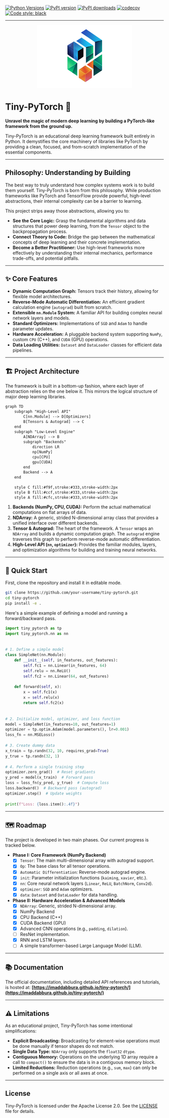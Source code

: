 [![Python Versions](https://img.shields.io/badge/python-_3.13-blue.svg)](https://www.python.org/downloads/)
[![PyPI version](https://img.shields.io/pypi/v/tiny-pytorch.svg)](https://pypi.org/project/tiny-pytorch/)
[![PyPI downloads](https://img.shields.io/pypi/dm/tiny-pytorch.svg)](https://pypi.org/project/tiny-pytorch/)
[![codecov](https://codecov.io/gh/imaddabbura/tiny-pytorch/branch/main/graph/badge.svg)](https://codecov.io/gh/imaddabbura/tiny-pytorch)
[![Code style: black](https://img.shields.io/badge/code%20style-black-000000.svg)](https://github.com/psf/black)

---

<p align="center">
  <img src="./logo.png" width="300" height="200" />
</p>

# Tiny-PyTorch 🧠

**Unravel the magic of modern deep learning by building a PyTorch-like framework from the ground up.**

Tiny-PyTorch is an educational deep learning framework built entirely in Python. It demystifies the core machinery of libraries like PyTorch by providing a clean, focused, and from-scratch implementation of the essential components.

---

## Philosophy: Understanding by Building

The best way to truly understand how complex systems work is to build them yourself. Tiny-PyTorch is born from this philosophy. While production frameworks like PyTorch and TensorFlow provide powerful, high-level abstractions, their internal complexity can be a barrier to learning.

This project strips away those abstractions, allowing you to:

- **See the Core Logic:** Grasp the fundamental algorithms and data structures that power deep learning, from the `Tensor` object to the backpropagation process.
- **Connect Theory to Code:** Bridge the gap between the mathematical concepts of deep learning and their concrete implementation.
- **Become a Better Practitioner:** Use high-level frameworks more effectively by understanding their internal mechanics, performance trade-offs, and potential pitfalls.

---

## ✨ Core Features

- **Dynamic Computation Graph:** Tensors track their history, allowing for flexible model architectures.
- **Reverse-Mode Automatic Differentiation:** An efficient gradient calculation engine (`autograd`) built from scratch.
- **Extensible `nn.Module` System:** A familiar API for building complex neural network layers and models.
- **Standard Optimizers:** Implementations of `SGD` and `Adam` to handle parameter updates.
- **Hardware Acceleration:** A pluggable backend system supporting `NumPy`, custom `CPU` (C++), and `CUDA` (GPU) operations.
- **Data Loading Utilities:** `Dataset` and `DataLoader` classes for efficient data pipelines.

---

## 🏗️ Project Architecture

The framework is built in a bottom-up fashion, where each layer of abstraction relies on the one below it. This mirrors the logical structure of major deep learning libraries.

```mermaid
graph TD
    subgraph "High-Level API"
        C[nn.Module] --> D[Optimizers]
        B[Tensors & Autograd] --> C
    end
    subgraph "Low-Level Engine"
        A[NDArray] --> B
        subgraph "Backends"
            direction LR
            np[NumPy]
            cpu[CPU]
            gpu[CUDA]
        end
        Backend --> A
    end

    style C fill:#f9f,stroke:#333,stroke-width:2px
    style B fill:#ccf,stroke:#333,stroke-width:2px
    style A fill:#cfc,stroke:#333,stroke-width:2px
```

1.  **Backends (NumPy, CPU, CUDA):** Perform the actual mathematical computations on flat arrays of data.
2.  **NDArray:** A generic, strided N-dimensional array class that provides a unified interface over different backends.
3.  **Tensor & Autograd:** The heart of the framework. A `Tensor` wraps an `NDArray` and builds a dynamic computation graph. The `autograd` engine traverses this graph to perform reverse-mode automatic differentiation.
4.  **High-Level API (`nn`, `optimizer`):** Provides the familiar modules, layers, and optimization algorithms for building and training neural networks.

---

## 🚀 Quick Start

First, clone the repository and install it in editable mode.

```bash
git clone https://github.com/your-username/tiny-pytorch.git
cd tiny-pytorch
pip install -e .
```

Here's a simple example of defining a model and running a forward/backward pass.

```python
import tiny_pytorch as tp
import tiny_pytorch.nn as nn


# 1. Define a simple model
class SimpleNet(nn.Module):
    def __init__(self, in_features, out_features):
        self.fc1 = nn.Linear(in_features, 64)
        self.relu = nn.ReLU()
        self.fc2 = nn.Linear(64, out_features)

    def forward(self, x):
        x = self.fc1(x)
        x = self.relu(x)
        return self.fc2(x)


# 2. Initialize model, optimizer, and loss function
model = SimpleNet(in_features=10, out_features=1)
optimizer = tp.optim.Adam(model.parameters(), lr=0.001)
loss_fn = nn.MSELoss()

# 3. Create dummy data
x_train = tp.randn(32, 10, requires_grad=True)
y_true = tp.randn(32, 1)

# 4. Perform a single training step
optimizer.zero_grad()  # Reset gradients
y_pred = model(x_train)  # Forward pass
loss = loss_fn(y_pred, y_true)  # Compute loss
loss.backward()  # Backward pass (autograd)
optimizer.step()  # Update weights

print(f"Loss: {loss.item():.4f}")
```

---

## 🗺️ Roadmap

The project is developed in two main phases. Our current progress is tracked below.

- **Phase I: Core Framework (NumPy Backend)**
  - [x] `Tensor`: The main multi-dimensional array with autograd support.
  - [x] `Op`: The base class for all tensor operations.
  - [x] `Automatic Differentiation`: Reverse-mode autograd engine.
  - [x] `init`: Parameter initialization functions (`kaiming`, `xavier`, etc.).
  - [x] `nn`: Core neural network layers (`Linear`, `ReLU`, `BatchNorm`, `Conv2d`).
  - [x] `optimizer`: `SGD` and `Adam` optimizers.
  - [x] `data`: `Dataset` and `DataLoader` for data handling.
- **Phase II: Hardware Acceleration & Advanced Models**
  - [x] `NDArray`: Generic, strided N-dimensional array.
  - [x] NumPy Backend
  - [x] CPU Backend (C++)
  - [x] CUDA Backend (GPU)
  - [x] Advanced CNN operations (e.g., `padding`, `dilation`).
  - [ ] ResNet implementation.
  - [x] RNN and LSTM layers.
  - [ ] A simple transformer-based Large Language Model (LLM).

---

## 📚 Documentation

The official documentation, including detailed API references and tutorials, is hosted at:
**[https://imaddabbura.github.io/tiny-pytorch/](https://imaddabbura.github.io/tiny-pytorch/)**

---

## ⚠️ Limitations

As an educational project, Tiny-PyTorch has some intentional simplifications:

- **Explicit Broadcasting:** Broadcasting for element-wise operations must be done manually if tensor shapes do not match.
- **Single Data Type:** `NDArray` only supports the `float32` `dtype`.
- **Contiguous Memory:** Operations on the underlying 1D array require a call to `compact()` to ensure the data is in a contiguous memory block.
- **Limited Reductions:** Reduction operations (e.g., `sum`, `max`) can only be performed on a single axis or all axes at once.

---

## License

Tiny-PyTorch is licensed under the Apache License 2.0. See the [LICENSE](https://www.google.com/search?q=LICENSE) file for details.
